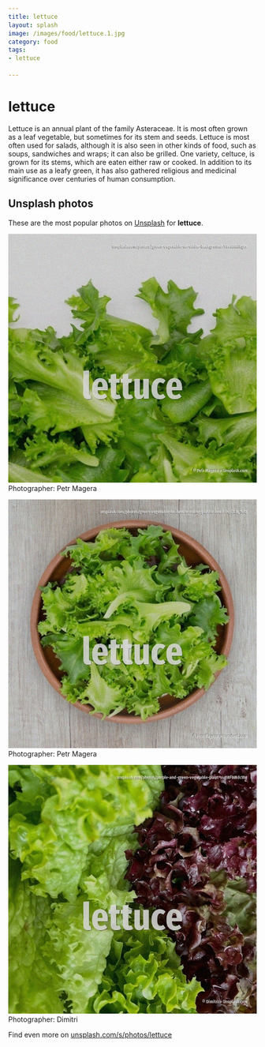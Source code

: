 ```yaml
---
title: lettuce
layout: splash
image: /images/food/lettuce.1.jpg
category: food
tags:
- lettuce

---
```

# lettuce

Lettuce  is an annual plant of the family Asteraceae. It is most often grown as a leaf vegetable, but sometimes for its stem and seeds. Lettuce is most often used for salads, although it is also seen in other kinds of food, such as  soups, sandwiches and wraps; it can also be grilled. One variety, celtuce, is grown for its stems, which are eaten either raw or cooked. In addition to its main use as a leafy green, it has also gathered religious and medicinal  significance over centuries of human consumption. 

 
## Unsplash photos
These are the most popular photos on [Unsplash](https://unsplash.com) for **lettuce**.
 
![lettuce](/images/food/lettuce.1.jpg)
Photographer:  Petr Magera
 
![lettuce](/images/food/lettuce.2.jpg)
Photographer:  Petr Magera
 
![lettuce](/images/food/lettuce.3.jpg)
Photographer:  Dimitri
 
Find even more on [unsplash.com/s/photos/lettuce](https://unsplash.com/s/photos/lettuce)
 

